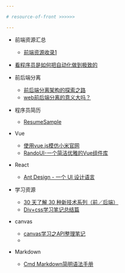 ```yaml
---

# resource-of-front >>>>>>

---
```


* 前端资源汇总
    * [前端资源收录1](https://github.com/poetries/mywiki)

* [看程序员是如何把自动化做到极致的](http://blog.jobbole.com/100744/)  
* 前后端分离
    * [前后端分离架构的探索之路](https://segmentfault.com/a/1190000003795517)
    * [web前后端分离的意义大吗？](http://www.zhihu.com/question/28207685)
* 程序员简历
    * [ResumeSample](https://github.com/geekcompany/ResumeSample)
* Vue
    * [使用vue.js模仿小米官网](https://github.com/wendaosanshou/mi-by-vue)
    * [RandoUI-一个简洁优雅的Vue组件库](https://github.com/luojilab/radon-ui)
* React
    * [Ant Design - 一个 UI 设计语言](http://ant.design/)

* 学习资源
    * [30 天了解 30 种新技术系列（前／后端）](http://gold.xitu.io/entry/57c928160e3dd90063e3267d)
    * [Div+css学习笔记总结篇](http://www.jianshu.com/p/8ebebb84b1c1)
* canvas
    * [canvas学习之API整理笔记](http://luckykun.com/work/2016-09-01/canvas-study01.html)
    * 
* Markdown
    * [Cmd Markdown简明语法手册](https://www.zybuluo.com/mdeditor?url=https%3A%2F%2Fwww.zybuluo.com%2Fstatic%2Feditor%2Fmd-help.markdown#cmd-markdown-简明语法手册)




































